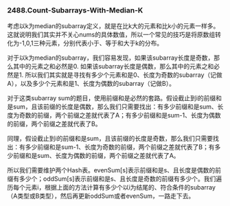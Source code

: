 ### 2488.Count-Subarrays-With-Median-K

考虑以k为median的subarray定义，就是在比k大的元素和比k小的元素一样多。这就说明我们其实并不关心nums的具体数值，所以一个常见的技巧是将原数组转化为-1,0,1三种元素，分别代表小于、等于和大于k的分布。

对于以k为median的subarray，我们容易发现，如果该subarray长度是奇数，那么其中的元素之和必然是0. 如果该subarray长度是偶数，那么其中的元素之和必然是1. 所以我们其实就是寻找有多少个元素和是0、长度为奇数的subarray（记做A），以及多少个元素和是1、长度为偶数的subarray（记做B）。

对于这类subarray sum的题目，使用前缀和是必然的套路。假设截止到i的前缀和是sum，且该前缀的长度是偶数，那么我们只需要找出：有多少前缀和是sum、长度为奇数的前缀，两个前缀之差就代表了A；有多少前缀和是sum-1、长度为偶数的前缀，两个前缀之差就代表了B。

同理，假设截止到i的前缀和是sum，且该前缀的长度是奇数，那么我们只需要找出：有多少前缀和是sum-1、长度为奇数的前缀，两个前缀之差就代表了B；有多少前缀和是sum、长度为偶数的前缀，两个前缀之差就代表了A。

所以我们需要维护两个Hash表。evenSum[s]表示前缀和是s、且长度是偶数的前缀有多少个；oddSum[s]表示前缀和是s、且长度是奇数的前缀有多少个。我们遍历每个元素i，根据上面的方法计算有多少个以i为结尾的、符合条件的subarray（A类型或B类型），然后再更新oddSum或者evenSum，一路走下去。
